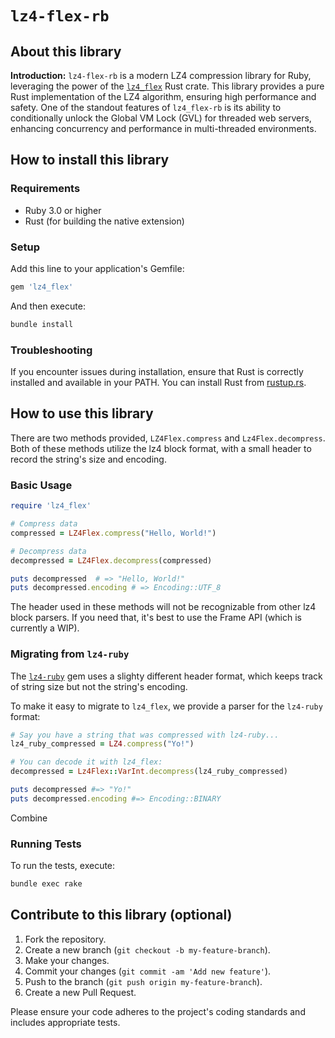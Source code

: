 # `lz4-flex-rb`

## About this library

**Introduction:**
`lz4-flex-rb` is a modern LZ4 compression library for Ruby, leveraging the
power of the [`lz4_flex`](https://github.com/PSeitz/lz4_flex) Rust crate. This
library provides a pure Rust implementation of the LZ4 algorithm, ensuring high
performance and safety. One of the standout features of `lz4_flex-rb` is its
ability to conditionally unlock the Global VM Lock (GVL) for threaded web
servers, enhancing concurrency and performance in multi-threaded environments.

## How to install this library

### Requirements
- Ruby 3.0 or higher
- Rust (for building the native extension)

### Setup
Add this line to your application's Gemfile:

```ruby
gem 'lz4_flex'
```

And then execute:

```sh
bundle install
```

### Troubleshooting

If you encounter issues during installation, ensure that Rust is correctly installed and available in your PATH. You can install Rust from [rustup.rs](https://rustup.rs/).

## How to use this library

There are two methods provided, `LZ4Flex.compress` and `Lz4Flex.decompress`.
Both of these methods utilize the lz4 block format, with a small header to
record the string's size and encoding.

### Basic Usage

```ruby
require 'lz4_flex'

# Compress data
compressed = LZ4Flex.compress("Hello, World!")

# Decompress data
decompressed = LZ4Flex.decompress(compressed)

puts decompressed  # => "Hello, World!"
puts decompressed.encoding # => Encoding::UTF_8
```

The header used in these methods will not be recognizable from other lz4 block
parsers. If you need that, it's best to use the Frame API (which is currently a
WIP).

### Migrating from `lz4-ruby`

The [`lz4-ruby`](https://github.com/komiya-atsushi/lz4-ruby) gem uses a slighty
different header format, which keeps track of string size but not the string's
encoding.

To make it easy to migrate to `lz4_flex`, we provide a parser for the
`lz4-ruby` format:

```ruby
# Say you have a string that was compressed with lz4-ruby...
lz4_ruby_compressed = LZ4.compress("Yo!")

# You can decode it with lz4_flex:
decompressed = Lz4Flex::VarInt.decompress(lz4_ruby_compressed)

puts decompressed #=> "Yo!"
puts decompressed.encoding #=> Encoding::BINARY
```

Combine

### Running Tests
To run the tests, execute:

```sh
bundle exec rake
```

## Contribute to this library (optional)

1. Fork the repository.
2. Create a new branch (`git checkout -b my-feature-branch`).
3. Make your changes.
4. Commit your changes (`git commit -am 'Add new feature'`).
5. Push to the branch (`git push origin my-feature-branch`).
6. Create a new Pull Request.

Please ensure your code adheres to the project's coding standards and includes appropriate tests.
